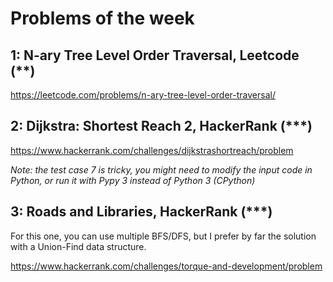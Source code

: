 Problems of the week
===

## 1: N-ary Tree Level Order Traversal, Leetcode (\*\*)

https://leetcode.com/problems/n-ary-tree-level-order-traversal/

## 2: Dijkstra: Shortest Reach 2, HackerRank (\*\*\*)

https://www.hackerrank.com/challenges/dijkstrashortreach/problem

*Note: the test case 7 is tricky, you might need to modify the input code in Python, or run it with Pypy 3 instead of Python 3 (CPython)*

## 3: Roads and Libraries, HackerRank (\*\*\*)

For this one, you can use multiple BFS/DFS, but I prefer by far the solution with a Union-Find data structure.

https://www.hackerrank.com/challenges/torque-and-development/problem